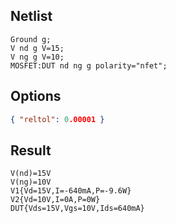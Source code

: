 ## Netlist

```text
Ground g;
V nd g V=15;
V ng g V=10;
MOSFET:DUT nd ng g polarity="nfet";
```

## Options

```json
{ "reltol": 0.00001 }
```

## Result

```text
V(nd)=15V
V(ng)=10V
V1{Vd=15V,I=-640mA,P=-9.6W}
V2{Vd=10V,I=0A,P=0W}
DUT{Vds=15V,Vgs=10V,Ids=640mA}
```
